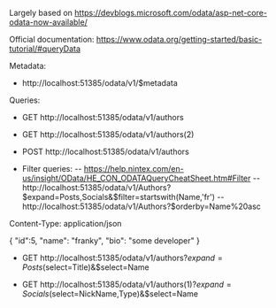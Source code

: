 ﻿Largely based on https://devblogs.microsoft.com/odata/asp-net-core-odata-now-available/

Official documentation: https://www.odata.org/getting-started/basic-tutorial/#queryData

Metadata:

- http://localhost:51385/odata/v1/$metadata

Queries:

- GET http://localhost:51385/odata/v1/authors

- GET http://localhost:51385/odata/v1/authors(2)

- POST http://localhost:51385/odata/v1/authors

- Filter queries:
-- https://help.nintex.com/en-us/insight/OData/HE_CON_ODATAQueryCheatSheet.htm#Filter
-- http://localhost:51385/odata/v1/Authors?$expand=Posts,Socials&$filter=startswith(Name,'fr')
-- http://localhost:51385/odata/v1/Authors?$orderby=Name%20asc

Content-Type: application/json

{
	"id":5,
	"name": "franky",
	"bio": "some developer"
}

- GET http://localhost:51385/odata/v1/authors?$expand=Posts($select=Title)&$select=Name

- GET http://localhost:51385/odata/v1/authors(1)?$expand=Socials($select=NickName,Type)&$select=Name
